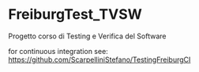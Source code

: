 # FreiburgTest_TVSW
 Progetto corso di Testing e Verifica del Software


for continuous integration see: https://github.com/ScarpelliniStefano/TestingFreiburgCI
